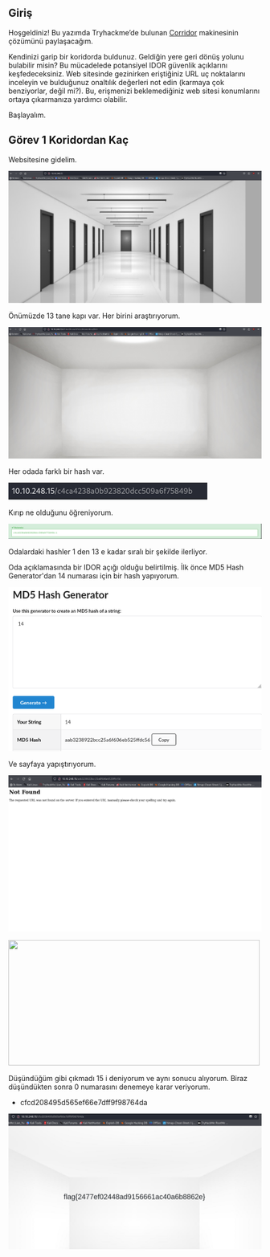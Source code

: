 ## Giriş

Hoşgeldiniz! Bu yazımda Tryhackme’de bulunan <a href="https://tryhackme.com/room/corridor">Corridor</a> makinesinin çözümünü paylaşacağım.

Kendinizi garip bir koridorda buldunuz. Geldiğin yere geri dönüş yolunu bulabilir misin? Bu mücadelede potansiyel IDOR güvenlik açıklarını keşfedeceksiniz. Web sitesinde gezinirken eriştiğiniz URL uç noktalarını inceleyin ve bulduğunuz onaltılık değerleri not edin (karmaya çok benziyorlar, değil mi?). Bu, erişmenizi beklemediğiniz web sitesi konumlarını ortaya çıkarmanıza yardımcı olabilir.

Başlayalım.

## Görev 1 Koridordan Kaç

Websitesine gidelim.

![](https://github.com/umutsaglam/CTF-Writeups/blob/main/TryHackMe/Corridor/images/a1.png?raw=true)

Önümüzde 13 tane kapı var. Her birini araştırıyorum.

![](https://github.com/umutsaglam/CTF-Writeups/blob/main/TryHackMe/Corridor/images/a2.png?raw=true)

Her odada farklı bir hash var.

![](https://github.com/umutsaglam/CTF-Writeups/blob/main/TryHackMe/Corridor/images/a3.png?raw=true)

Kırıp ne olduğunu öğreniyorum.

![](https://github.com/umutsaglam/CTF-Writeups/blob/main/TryHackMe/Corridor/images/a4.png?raw=true)

Odalardaki hashler 1 den 13 e kadar sıralı bir şekilde ilerliyor.

Oda açıklamasında bir IDOR açığı olduğu belirtilmiş. İlk önce MD5 Hash Generator'dan 14 numarası için bir hash yapıyorum.

![](https://github.com/umutsaglam/CTF-Writeups/blob/main/TryHackMe/Corridor/images/a5.png?raw=true)

Ve sayfaya yapıştırıyorum.

![](https://github.com/umutsaglam/CTF-Writeups/blob/main/TryHackMe/Corridor/images/a6.png?raw=true)

<img src="/Gif/paterick-bateman.gif" style="width:500px;height:250px;">

Düşündüğüm gibi çıkmadı 15 i deniyorum ve aynı sonucu alıyorum. Biraz düşündükten sonra 0 numarasını denemeye karar veriyorum.

- cfcd208495d565ef66e7dff9f98764da

![](https://github.com/umutsaglam/CTF-Writeups/blob/main/TryHackMe/Corridor/images/a7.png?raw=true)






